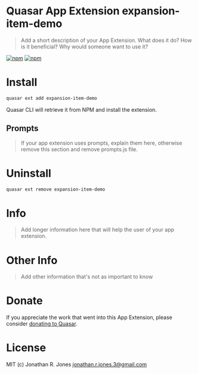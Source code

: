 # Quasar App Extension expansion-item-demo

> Add a short description of your App Extension. What does it do? How is it beneficial? Why would someone want to use it?

[![npm](https://img.shields.io/npm/v/quasar-app-extension-expansion-item-demo.svg?label=quasar-app-extension-expansion-item-demo)](https://www.npmjs.com/package/quasar-app-extension-expansion-item-demo)
[![npm](https://img.shields.io/npm/dt/quasar-app-extension-expansion-item-demo.svg)](https://www.npmjs.com/package/quasar-app-extension-expansion-item-demo)

# Install
```bash
quasar ext add expansion-item-demo
```
Quasar CLI will retrieve it from NPM and install the extension.

## Prompts

> If your app extension uses prompts, explain them here, otherwise remove this section and remove prompts.js file.

# Uninstall
```bash
quasar ext remove expansion-item-demo
```

# Info
> Add longer information here that will help the user of your app extension.

# Other Info
> Add other information that's not as important to know

# Donate
If you appreciate the work that went into this App Extension, please consider [donating to Quasar](https://donate.quasar.dev).

# License
MIT (c) Jonathan R. Jones <jonathan.r.jones.3@gmail.com>
